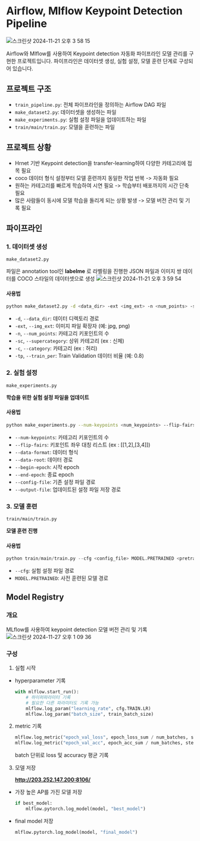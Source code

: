 # Airflow, Mlflow Keypoint Detection Pipeline
![스크린샷 2024-11-21 오후 3 58 15](https://github.com/user-attachments/assets/37f79603-4e90-418f-b81c-190220e29221)

Airflow와 Mlflow를 사용하여 Keypoint detection 자동화 파이프라인 모델 관리를 구현한 프로젝트입니다. 파이프라인은 데이터셋 생성, 실험 설정, 모델 훈련 단계로 구성되어 있습니다.

## 프로젝트 구조

- `train_pipeline.py`: 전체 파이프라인을 정의하는 Airflow DAG 파일
- `make_dataset2.py`: 데이터셋을 생성하는 파일
- `make_experiments.py`: 실험 설정 파일을 업데이트하는 파일
- `train/main/train.py`: 모델을 훈련하는 파일

## 프로젝트 상황
- Hrnet 기반 Keypoint detection을 transfer-learning하여 다양한 카테고리에 접목 필요
- coco 데이터 형식 설정부터 모델 훈련까지 동일한 작업 반복 -> 자동화 필요
- 원하는 카테고리를 빠르게 학습하여 시연 필요 -> 학습부터 배포까지의 시간 단축 필요
- 많은 사람들이 동시에 모델 학습을 돌리게 되는 상황 발생 -> 모델 버전 관리 및 기록 필요

## 파이프라인

### 1. 데이터셋 생성

`make_dataset2.py` 

파일은 annotation tool인 **labelme** 로 라벨링을 진행한 JSON 파일과 이미지 쌍 데이터를 COCO 스타일의 데이터셋으로 생성
![스크린샷 2024-11-21 오후 3 59 54](https://github.com/user-attachments/assets/6f6d529c-cc3d-495b-b3eb-fa2e6161c76f)

#### 사용법


```bash
python make_dataset2.py -d <data_dir> -ext <img_ext> -n <num_points> -sc <supercategory> -c <category> -tp <train_per>
```


- `-d`, `--data_dir`: 데이터 디렉토리 경로
- `-ext`, `--img_ext`: 이미지 파일 확장자 (예: jpg, png)
- `-n`, `--num_points`: 카테고리 키포인트의 수
- `-sc`, `--supercategory`: 상위 카테고리 (ex : 신체)
- `-c`, `--category`: 카테고리 (ex : 허리)
- `-tp`, `--train_per`: Train Validation 데이터 비율 (예: 0.8)



### 2. 실험 설정

`make_experiments.py`

**학습을 위한 실험 설정 파일을 업데이트**

#### 사용법

```bash
python make_experiments.py --num-keypoints <num_keypoints> --flip-fairs <flip_fairs> --data-format <data_format> --data-root <data_root> --begin-epoch <begin_epoch> --end-epoch <end_epoch> --config-file <config_file> --output-file <output_file>
```

- `--num-keypoints`: 카테고리 키포인트의 수
- `--flip-fairs`: 키포인트 좌우 대칭 리스트 (ex : [[1,2],[3,4]])
- `--data-format`: 데이터 형식
- `--data-root`: 데이터 경로
- `--begin-epoch`: 시작 epoch
- `--end-epoch`: 종료 epoch
- `--config-file`: 기존 설정 파일 경로
- `--output-file`: 업데이트된 설정 파일 저장 경로

### 3. 모델 훈련

`train/main/train.py` 

**모델 훈련 진행**

#### 사용법
```python
python train/main/train.py --cfg <config_file> MODEL.PRETRAINED <pretrained_model>
```

- `--cfg`: 실험 설정 파일 경로
- `MODEL.PRETRAINED`: 사전 훈련된 모델 경로

## Model Registry

### 개요

MLflow를 사용하여 keypoint detection 모델 버전 관리 및 기록
![스크린샷 2024-11-27 오후 1 09 36](https://github.com/user-attachments/assets/89ae7a2b-2454-4253-ae17-f3ad8ee98258)


### 구성

1. 실험 시작 
- hyperparameter 기록
    ```python
    with mlflow.start_run():
        # 하이퍼파라미터 기록
        # 필요한 다른 파라미터도 기록 가능
        mlflow.log_param("learning_rate", cfg.TRAIN.LR)
        mlflow.log_param("batch_size", train_batch_size)
    ```
2. metric 기록
    ```python
    mlflow.log_metric("epoch_val_loss", epoch_loss_sum / num_batches, step=epoch)
    mlflow.log_metric("epoch_val_acc", epoch_acc_sum / num_batches, step=epoch)
    ```
    batch 단위로 loss 및 accuracy 평균 기록
    
3. 모델 저장

    **http://203.252.147.200:8106/**

-  가장 높은 AP를 가진 모델 저장
    ```python
    if best_model:
        mlflow.pytorch.log_model(model, "best_model")
    ```
- final model 저장
    ```python
    mlflow.pytorch.log_model(model, "final_model")
    ```
